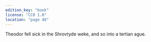 ```yaml
---
edition_key: "book"
license: "CC0 1.0"
location: "page 48"
---
```

Theodor fell sick in the Shrovtyde weke, and so
into a tertian ague.
